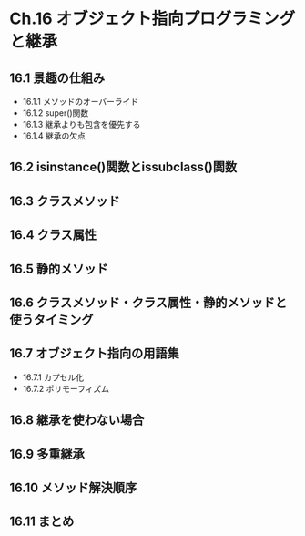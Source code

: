 # Ch.16 オブジェクト指向プログラミングと継承

## 16.1 景趣の仕組み

- 16.1.1 メソッドのオーバーライド
- 16.1.2 super()関数
- 16.1.3 継承よりも包含を優先する
- 16.1.4 継承の欠点

## 16.2 isinstance()関数とissubclass()関数

## 16.3 クラスメソッド

## 16.4 クラス属性

## 16.5 静的メソッド

## 16.6 クラスメソッド・クラス属性・静的メソッドと使うタイミング

## 16.7 オブジェクト指向の用語集

- 16.7.1 カプセル化
- 16.7.2 ポリモーフィズム

## 16.8 継承を使わない場合

## 16.9 多重継承

## 16.10 メソッド解決順序

## 16.11 まとめ
